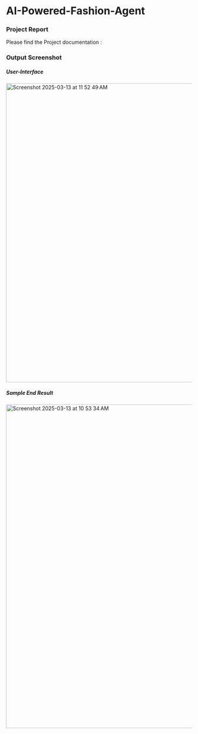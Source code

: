 # AI-Powered-Fashion-Agent

### Project Report
<p> Please find the Project documentation :  </p>

### Output Screenshot

##### User-Interface
<img width="808" alt="Screenshot 2025-03-13 at 11 52 49 AM" src="https://github.com/user-attachments/assets/4a718a48-9d08-4617-8af0-8bae33328b0f" />

##### Sample End Result
<img width="875" alt="Screenshot 2025-03-13 at 10 53 34 AM" src="https://github.com/user-attachments/assets/d654e08d-db28-4794-aec2-e460da6d8556" />
